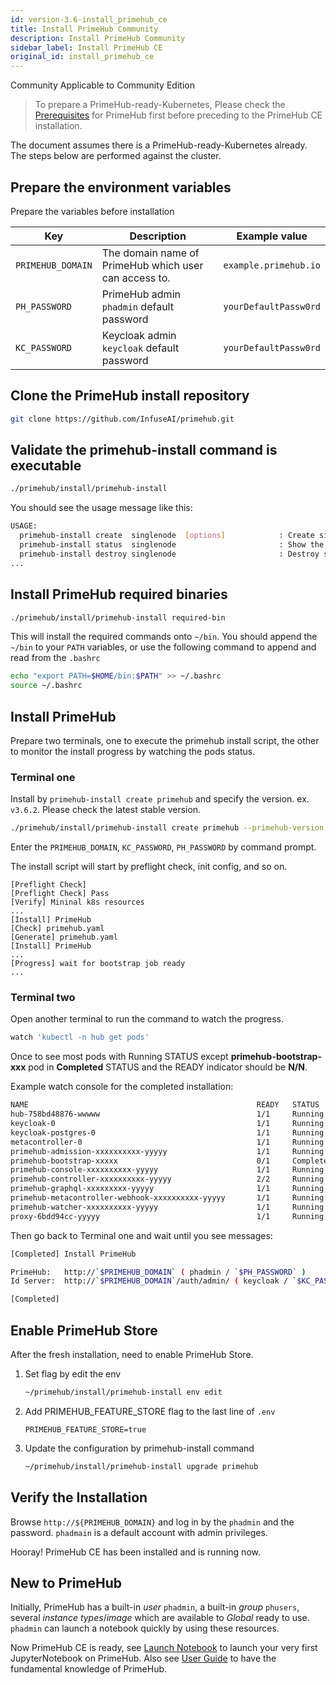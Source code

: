 ```yaml
---
id: version-3.6-install_primehub_ce
title: Install PrimeHub Community
description: Install PrimeHub Community
sidebar_label: Install PrimeHub CE
original_id: install_primehub_ce
---
```

<div class="label-sect">
  <div class="ce-only tooltip">Community
    <span class="tooltiptext">Applicable to Community Edition</span>
  </div>
</div>

>To prepare a PrimeHub-ready-Kubernetes, Please check the [Prerequisites](prerequisites) for PrimeHub first before preceding to the PrimeHub CE installation.

The document assumes there is a PrimeHub-ready-Kubernetes already. The steps below are performed against the cluster.

## Prepare the environment variables

Prepare the variables before installation

Key | Description | Example value
----|-------------| ----
`PRIMEHUB_DOMAIN` | The domain name of PrimeHub which user can access to. | `example.primehub.io`
`PH_PASSWORD` | PrimeHub admin `phadmin` default password| `yourDefaultPassw0rd`
`KC_PASSWORD` | Keycloak admin `keycloak` default password | `yourDefaultPassw0rd`


## Clone the PrimeHub install repository

```bash
git clone https://github.com/InfuseAI/primehub.git
```

## Validate the primehub-install command is executable

```bash
./primehub/install/primehub-install
```

You should see the usage message like this:
```bash
USAGE:
  primehub-install create  singlenode  [options]            : Create single-node k8s environment
  primehub-install status  singlenode                       : Show the statuse of single-node k8s environment
  primehub-install destroy singlenode                       : Destroy single-node k8s environment
...
```

## Install PrimeHub required binaries

```bash
./primehub/install/primehub-install required-bin
```

This will install the required commands onto `~/bin`. You should append the `~/bin` to your `PATH` variables, or use the following command to append and read from the `.bashrc`

```bash
echo "export PATH=$HOME/bin:$PATH" >> ~/.bashrc
source ~/.bashrc
```

## Install PrimeHub 

Prepare two terminals, one to execute the primehub install script, the other to monitor the install progress by watching the pods status.

### Terminal one

Install by `primehub-install create primehub` and specify the version. ex. `v3.6.2`. Please check the latest stable version.

   ```bash
   ./primehub/install/primehub-install create primehub --primehub-version <version> --primehub-ce
   ```

   Enter the `PRIMEHUB_DOMAIN`, `KC_PASSWORD`, `PH_PASSWORD` by command prompt.

   The install script will start by preflight check, init config, and so on.
   ```
   [Preflight Check]
   [Preflight Check] Pass
   [Verify] Mininal k8s resources
   ...
   [Install] PrimeHub
   [Check] primehub.yaml
   [Generate] primehub.yaml
   [Install] PrimeHub   
   ...
   [Progress] wait for bootstrap job ready
   ...
   ```

### Terminal two

Open another terminal to run the command to watch the progress.
   
```bash
watch 'kubectl -n hub get pods'
```


Once to see most pods with Running STATUS except **primehub-bootstrap-xxx** pod in **Completed** STATUS and the READY indicator should be **N/N**. 

Example watch console for the completed installation:

```bash
NAME                                                   READY   STATUS      RESTARTS   AGE
hub-758bd48876-wwwww                                   1/1     Running     0          17m
keycloak-0                                             1/1     Running     0          17m
keycloak-postgres-0                                    1/1     Running     0          17m
metacontroller-0                                       1/1     Running     0          17m
primehub-admission-xxxxxxxxxx-yyyyy                    1/1     Running     0          17m
primehub-bootstrap-xxxxx                               0/1     Completed   0          17m
primehub-console-xxxxxxxxxx-yyyyy                      1/1     Running     0          17m
primehub-controller-xxxxxxxxxx-yyyyy                   2/2     Running     0          17m
primehub-graphql-xxxxxxxxx-yyyyy                       1/1     Running     0          17m
primehub-metacontroller-webhook-xxxxxxxxxx-yyyyy       1/1     Running     0          17m
primehub-watcher-xxxxxxxxxx-yyyyy                      1/1     Running     0          17m
proxy-6bdd94cc-yyyyy                                   1/1     Running     0          17m
```

Then go back to Terminal one and wait until you see messages:

```bash
[Completed] Install PrimeHub

PrimeHub:   http://`$PRIMEHUB_DOMAIN` ( phadmin / `$PH_PASSWORD` )
Id Server:  http://`$PRIMEHUB_DOMAIN`/auth/admin/ ( keycloak / `$KC_PASSWORD` )

[Completed]
```

## Enable PrimeHub Store

After the fresh installation, need to enable PrimeHub Store.

1. Set flag by edit the env

   ```bash
   ~/primehub/install/primehub-install env edit
   ```

2. Add PRIMEHUB_FEATURE_STORE flag to the last line of `.env`

   ```
   PRIMEHUB_FEATURE_STORE=true
   ```

3. Update the configuration by primehub-install command

   ```bash
   ~/primehub/install/primehub-install upgrade primehub
   ```


## Verify the Installation

Browse `http://${PRIMEHUB_DOMAIN}` and log in by the `phadmin` and the password. `phadmain` is a default account with admin privileges.

Hooray! PrimeHub CE has been installed and is running now. 


## New to PrimeHub

Initially, PrimeHub has a built-in *user* `phadmin`, a built-in *group* `phusers`, several *instance types*/*image* which are available to *Global* ready to use. `phadmin` can launch a notebook quickly by using these resources. 

Now PrimeHub CE is ready, see [Launch Notebook](../quickstart/launch-project) to launch your very first JupyterNotebook on PrimeHub. Also see [User Guide](../quickstart/login-portal-user) to have the fundamental knowledge of PrimeHub.
